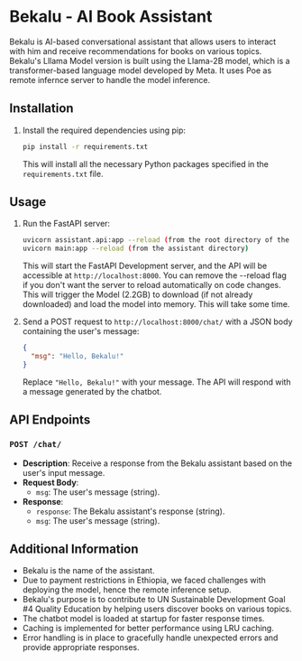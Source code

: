 # Bekalu - AI Book Assistant

Bekalu is AI-based conversational assistant that allows users to interact with him and receive recommendations for books on various topics. Bekalu's Lllama Model version is built using the Llama-2B model, which is a transformer-based language model developed by Meta. It uses Poe as remote infernce server to handle the model inference.

## Installation

1. Install the required dependencies using pip:

   ```bash
   pip install -r requirements.txt
   ```

   This will install all the necessary Python packages specified in the `requirements.txt` file.

## Usage

1. Run the FastAPI server:

   ```bash
   uvicorn assistant.api:app --reload (from the root directory of the project)
   uvicorn main:app --reload (from the assistant directory)
   ```

   This will start the FastAPI Development server, and the API will be accessible at `http://localhost:8000`. You can remove the --reload flag if you don't want the server to reload automatically on code changes.
   This will trigger the Model (2.2GB) to download (if not already downloaded) and load the model into memory. This will take some time.

2. Send a POST request to `http://localhost:8000/chat/` with a JSON body containing the user's message:

   ```json
   {
     "msg": "Hello, Bekalu!"
   }
   ```

   Replace `"Hello, Bekalu!"` with your message. The API will respond with a message generated by the chatbot.

## API Endpoints

### `POST /chat/`

- **Description**: Receive a response from the Bekalu assistant based on the user's input message.
- **Request Body**:
  - `msg`: The user's message (string).
- **Response**:
  - `response`: The Bekalu assistant's response (string).
  - `msg`: The user's message (string).

## Additional Information

- Bekalu is the name of the assistant.
- Due to payment restrictions in Ethiopia, we faced challenges with deploying the model, hence the remote inference setup.
- Bekalu's purpose is to contribute to UN Sustainable Development Goal #4 Quality Education by helping users discover books on various topics.
- The chatbot model is loaded at startup for faster response times.
- Caching is implemented for better performance using LRU caching.
- Error handling is in place to gracefully handle unexpected errors and provide appropriate responses.
